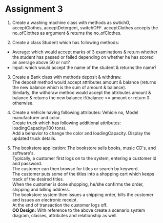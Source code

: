 # Assignment 3
1. Create a washing machine class with methods as swtichO, acceptClothes, acceptDetergent, switchOFF.
acceptClothes accepts the no_ofClothes as argument & returns the no_ofClothes.

2. Create a class Student which has following methods:  
* Average: which would accept marks of 3 examinations & return whether the student has passed or failed depending on whether he has scored an average above 50 or not?  
* Input: which would accept the name of the student & returns the name?

3. Create a Bank class with methods deposit & withdraw.  
The deposit method would accept attributes amount & balance (returns the new balance which is the sum of amount & balance).  
Similarly, the withdraw method would accept the attributes amount & balance & returns the new balance
if(balance >= amount or return 0 otherwise.

4. Create a Vehicle having following attributes: Vehicle no, Model manufacturer and color.  
Create truck which has following additional attributes: loadingCapacity(100 tons).  
Add a behavior to change the color and loadingCapacity. 
Display the updated truck details.

5. The bookstore application:
The bookstore sells books, music CD's, and software's.  
Typically, a customer first logs on to the system, entering a customer id and password.  
The customer can then browse for titles or search by keyword.  
The customer puts some of the titles into a shopping cart which keeps track of the desired titles.  
When the customer is done shopping, he/she confirms the order, shipping and billing address.  
The bookstore system then issues a shipping order, bills the customer and issues an electronic receipt.  
At the end of transaction the customer logs off.  
**OO Design:** With reference to the above create a scenario system diagram, classes, attributes and relationship as well.